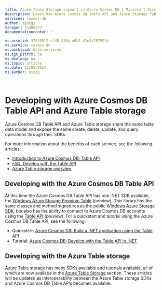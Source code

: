 ```yaml
---
title: Azure Table Storage support in Azure Cosmos DB | Microsoft Docs
description: Learn how Azure Cosmos DB Table API and Azure Storage Tables work together.
services: cosmos-db
author: mimig1
manager: jhubbard
documentationcenter: ''

ms.assetid: 378f00f2-cfd9-4f6b-a9b1-d1e4c70799fd
ms.service: cosmos-db
ms.workload: data-services
ms.tgt_pltfrm: na
ms.devlang: na
ms.topic: article
ms.date: 11/03/2017
ms.author: mimig

---
```


# Developing with Azure Cosmos DB Table API and Azure Table storage

Azure Cosmos DB Table API and Azure Table storage share the same table data model and expose the same create, delete, update, and query operations through their SDKs. 

For more information about the benefits of each service, see the following articles:
- [Introduction to Azure Cosmos DB: Table API](table-introduction.md)
- [FAQ: Develop with the Table API](faq.md#develop-with-the-table-api-preview)
- [Azure Table storage overview](table-storage-overview.md)

## Developing with the Azure Cosmos DB Table API

At this time the Azure Cosmos DB Table API has one .NET SDK available, the [Windows Azure Storage Premium Table](https://aka.ms/premiumtablenuget) (preview). This library has the same classes and method signatures as the public [Windows Azure Storage SDK](https://www.nuget.org/packages/WindowsAzure.Storage), but also has the ability to connect to Azure Cosmos DB accounts using the [Table API](table-introduction.md) (preview). For a quickstart and tutorial using the Azure Cosmos DB Table API, see the following:
- Quickstart: [Azure Cosmos DB: Build a .NET application using the Table API](create-table-dotnet.md)
- Tutorial: [Azure Cosmos DB: Develop with the Table API in .NET](tutorial-develop-table-dotnet.md)

## Developing with the Azure Table storage

Azure Table storage has many SDKs available and tutorials available, all of which are now availabe in the [Azure Table Storage](table-storage-overview.md) section. These articles will be updated as interoperability between the Azure Table storage SDKs and Azure Cosmos DB Table APIs becomes available.  






